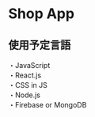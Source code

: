 # Shop App

## 使用予定言語

・JavaScript <br />
・React.js <br />
・CSS in JS <br />
・Node.js <br />
・Firebase or MongoDB <br />
